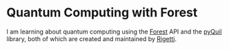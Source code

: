 # Quantum Computing with Forest

I am learning about quantum computing using the [Forest](forest.rigetti.com) API and the [pyQuil](http://pyquil.readthedocs.io/en/latest/index.html) library, both of which are created and maintained by [Rigetti](rigetti.com).
